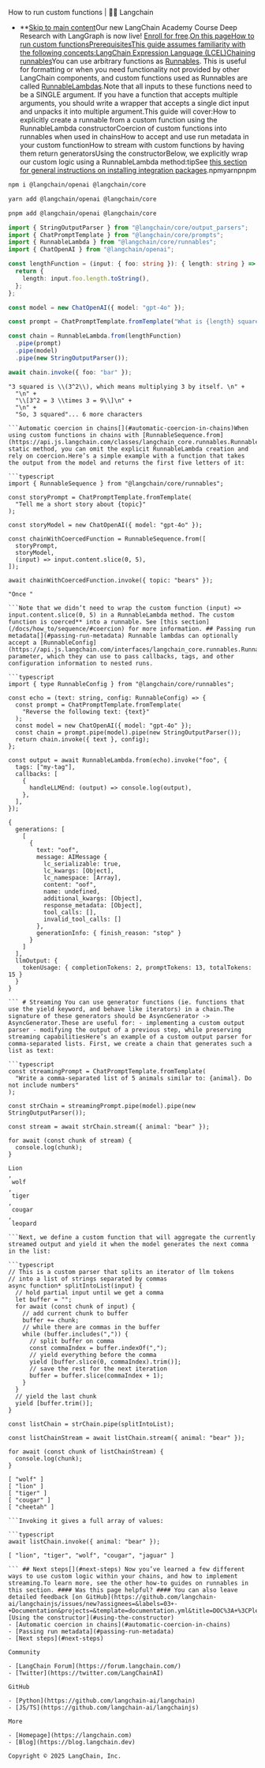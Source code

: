 How to run custom functions | 🦜️🔗 Langchain
- **[Skip to main content](#__docusaurus_skipToContent_fallback)Our new LangChain Academy Course Deep Research with LangGraph is now live! [Enroll for free](https://academy.langchain.com/courses/deep-research-with-langgraph/?utm_medium=internal&utm_source=docs&utm_campaign=q3-2025_deep-research-course_co).[On this pageHow to run custom functionsPrerequisitesThis guide assumes familiarity with the following concepts:LangChain Expression Language (LCEL)](/docs/concepts/lcel)[Chaining runnables](/docs/how_to/sequence/)You can use arbitrary functions as [Runnables](https://api.js.langchain.com/classes/langchain_core.runnables.Runnable.html). This is useful for formatting or when you need functionality not provided by other LangChain components, and custom functions used as Runnables are called [RunnableLambdas](https://api.js.langchain.com/classes/langchain_core.runnables.RunnableLambda.html).Note that all inputs to these functions need to be a SINGLE argument. If you have a function that accepts multiple arguments, you should write a wrapper that accepts a single dict input and unpacks it into multiple argument.This guide will cover:How to explicitly create a runnable from a custom function using the RunnableLambda constructorCoercion of custom functions into runnables when used in chainsHow to accept and use run metadata in your custom functionHow to stream with custom functions by having them return generatorsUsing the constructor[​](#using-the-constructor)Below, we explicitly wrap our custom logic using a RunnableLambda method:tipSee [this section for general instructions on installing integration packages](/docs/how_to/installation#installing-integration-packages).npmyarnpnpm

```bash
npm i @langchain/openai @langchain/core

```

```bash
yarn add @langchain/openai @langchain/core

```

```bash
pnpm add @langchain/openai @langchain/core

```

```typescript
import { StringOutputParser } from "@langchain/core/output_parsers";
import { ChatPromptTemplate } from "@langchain/core/prompts";
import { RunnableLambda } from "@langchain/core/runnables";
import { ChatOpenAI } from "@langchain/openai";

const lengthFunction = (input: { foo: string }): { length: string } => {
  return {
    length: input.foo.length.toString(),
  };
};

const model = new ChatOpenAI({ model: "gpt-4o" });

const prompt = ChatPromptTemplate.fromTemplate("What is {length} squared?");

const chain = RunnableLambda.from(lengthFunction)
  .pipe(prompt)
  .pipe(model)
  .pipe(new StringOutputParser());

await chain.invoke({ foo: "bar" });

```

```text
"3 squared is \\(3^2\\), which means multiplying 3 by itself. \n" +
  "\n" +
  "\\[3^2 = 3 \\times 3 = 9\\]\n" +
  "\n" +
  "So, 3 squared"... 6 more characters

```Automatic coercion in chains[​](#automatic-coercion-in-chains)When using custom functions in chains with [RunnableSequence.from](https://api.js.langchain.com/classes/langchain_core.runnables.RunnableSequence.html#from) static method, you can omit the explicit RunnableLambda creation and rely on coercion.Here’s a simple example with a function that takes the output from the model and returns the first five letters of it:

```typescript
import { RunnableSequence } from "@langchain/core/runnables";

const storyPrompt = ChatPromptTemplate.fromTemplate(
  "Tell me a short story about {topic}"
);

const storyModel = new ChatOpenAI({ model: "gpt-4o" });

const chainWithCoercedFunction = RunnableSequence.from([
  storyPrompt,
  storyModel,
  (input) => input.content.slice(0, 5),
]);

await chainWithCoercedFunction.invoke({ topic: "bears" });

```

```text
"Once "

```Note that we didn’t need to wrap the custom function (input) => input.content.slice(0, 5) in a RunnableLambda method. The custom function is coerced** into a runnable. See [this section](/docs/how_to/sequence/#coercion) for more information. ## Passing run metadata[​](#passing-run-metadata) Runnable lambdas can optionally accept a [RunnableConfig](https://api.js.langchain.com/interfaces/langchain_core.runnables.RunnableConfig.html) parameter, which they can use to pass callbacks, tags, and other configuration information to nested runs.

```typescript
import { type RunnableConfig } from "@langchain/core/runnables";

const echo = (text: string, config: RunnableConfig) => {
  const prompt = ChatPromptTemplate.fromTemplate(
    "Reverse the following text: {text}"
  );
  const model = new ChatOpenAI({ model: "gpt-4o" });
  const chain = prompt.pipe(model).pipe(new StringOutputParser());
  return chain.invoke({ text }, config);
};

const output = await RunnableLambda.from(echo).invoke("foo", {
  tags: ["my-tag"],
  callbacks: [
    {
      handleLLMEnd: (output) => console.log(output),
    },
  ],
});

```

```text
{
  generations: [
    [
      {
        text: "oof",
        message: AIMessage {
          lc_serializable: true,
          lc_kwargs: [Object],
          lc_namespace: [Array],
          content: "oof",
          name: undefined,
          additional_kwargs: [Object],
          response_metadata: [Object],
          tool_calls: [],
          invalid_tool_calls: []
        },
        generationInfo: { finish_reason: "stop" }
      }
    ]
  ],
  llmOutput: {
    tokenUsage: { completionTokens: 2, promptTokens: 13, totalTokens: 15 }
  }
}

``` # Streaming You can use generator functions (ie. functions that use the yield keyword, and behave like iterators) in a chain.The signature of these generators should be AsyncGenerator -> AsyncGenerator.These are useful for: - implementing a custom output parser - modifying the output of a previous step, while preserving streaming capabilitiesHere’s an example of a custom output parser for comma-separated lists. First, we create a chain that generates such a list as text:

```typescript
const streamingPrompt = ChatPromptTemplate.fromTemplate(
  "Write a comma-separated list of 5 animals similar to: {animal}. Do not include numbers"
);

const strChain = streamingPrompt.pipe(model).pipe(new StringOutputParser());

const stream = await strChain.stream({ animal: "bear" });

for await (const chunk of stream) {
  console.log(chunk);
}

```

```text
Lion
,
 wolf
,
 tiger
,
 cougar
,
 leopard

```Next, we define a custom function that will aggregate the currently streamed output and yield it when the model generates the next comma in the list:

```typescript
// This is a custom parser that splits an iterator of llm tokens
// into a list of strings separated by commas
async function* splitIntoList(input) {
  // hold partial input until we get a comma
  let buffer = "";
  for await (const chunk of input) {
    // add current chunk to buffer
    buffer += chunk;
    // while there are commas in the buffer
    while (buffer.includes(",")) {
      // split buffer on comma
      const commaIndex = buffer.indexOf(",");
      // yield everything before the comma
      yield [buffer.slice(0, commaIndex).trim()];
      // save the rest for the next iteration
      buffer = buffer.slice(commaIndex + 1);
    }
  }
  // yield the last chunk
  yield [buffer.trim()];
}

const listChain = strChain.pipe(splitIntoList);

const listChainStream = await listChain.stream({ animal: "bear" });

for await (const chunk of listChainStream) {
  console.log(chunk);
}

```

```text
[ "wolf" ]
[ "lion" ]
[ "tiger" ]
[ "cougar" ]
[ "cheetah" ]

```Invoking it gives a full array of values:

```typescript
await listChain.invoke({ animal: "bear" });

```

```text
[ "lion", "tiger", "wolf", "cougar", "jaguar" ]

``` ## Next steps[​](#next-steps) Now you’ve learned a few different ways to use custom logic within your chains, and how to implement streaming.To learn more, see the other how-to guides on runnables in this section. #### Was this page helpful? #### You can also leave detailed feedback [on GitHub](https://github.com/langchain-ai/langchainjs/issues/new?assignees=&labels=03+-+Documentation&projects=&template=documentation.yml&title=DOC%3A+%3CPlease+write+a+comprehensive+title+after+the+%27DOC%3A+%27+prefix%3E). [Using the constructor](#using-the-constructor)
- [Automatic coercion in chains](#automatic-coercion-in-chains)
- [Passing run metadata](#passing-run-metadata)
- [Next steps](#next-steps)

Community

- [LangChain Forum](https://forum.langchain.com/)
- [Twitter](https://twitter.com/LangChainAI)

GitHub

- [Python](https://github.com/langchain-ai/langchain)
- [JS/TS](https://github.com/langchain-ai/langchainjs)

More

- [Homepage](https://langchain.com)
- [Blog](https://blog.langchain.dev)

Copyright © 2025 LangChain, Inc.